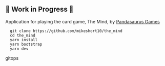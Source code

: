 ## 🚧 Work in Progress 🚧

Application for playing the card game, The Mind, by [Pandasaurus Games](https://pandasaurusgames.com/)

```
  git clone https://github.com/mikeshort10/the_mind
  cd the_mind
  yarn install
  yarn bootstrap
  yarn dev

```

gitops
